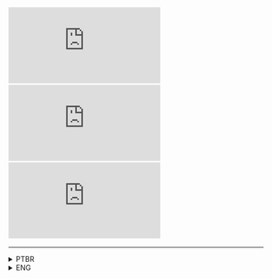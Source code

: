 ![forks][forks] ![stars][stars] ![watchers][watchers]

<!-- https://img.shields.io/badge/<SUBJECT>-<STATUS>-<COLOR>.svg -->
---
<details>
<summary>PTBR</summary>

![ptbr](/imgs/language_-PTBR-darkgreen.svg)
## AR.py
_Projeto de **Realidade Aumentada**._
<details>
<summary>Tópicos</summary>

1. [Requisitos](#requisitos)

1. [Como Instalar](#como-instalar)

1. [Como Executar](#como-executar)

1. [Como Usar](#como-usar)
</details>

---
##### Requisitos

- [Python](https://www.python.org/downloads/)

- Webcam

---
##### Como Instalar

Após feita a instalação do **Python**, basta executar o arquivo `setup.py`.
_Uma prompt deve aparecer e instalar todas as dependências._

---
##### Como Executar

Simplesmente execute o arquivo `main.py` e divirta-se!

---
##### Como Usar

Para usar coloque seu dedo médio na frente do polegar, e faça movimentos de abre e fecha para aumentar e diminuir o volume.
<br>
![exemplo](/imgs/hand.jpeg)

---
</details>

<details>
<summary>ENG</summary>

![eng](/imgs/language_-ENG-blue.svg)
## AR.py
_**Augmented Reality** Project._
<details>
<summary>Topics</summary>

1. [Requirements](#requirements)

1. [How to Install](#how-to-install)

1. [How to Run](#how-to-run)

1. [How to Use](#how-to-use)
</details>

---
##### Requirements

- [Python](https://www.python.org/downloads/)

- Webcam

---
##### How to Install

After installing **Python**, just run the `setup.py` file.
_A prompt should appear and install all dependencies._

---
##### How to Run

Simply run the file `main.py` and have fun!

---
##### How to Use

To use, place your middle finger in front of your thumb, and make opening and closing movements to increase and decrease the volume.
<br>
![example](/imgs/hand.jpeg)
</details>

[forks]: https://img.shields.io/github/forks/dudushy/AR.py
[stars]: https://img.shields.io/github/stars/dudushy/AR.py
[watchers]: https://img.shields.io/github/watchers/dudushy/AR.py
[issues]: https://badgen.net/github/issues/dudushy/AR.py
[pull_requests]: https://badgen.net/github/prs/dudushy/AR.py
[branches]: https://badgen.net/github/branches/dudushy/AR.py
